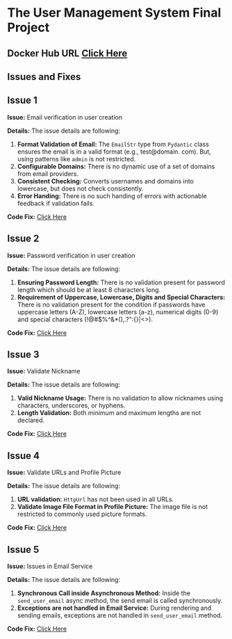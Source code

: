 

# The User Management System Final Project

## Docker Hub URL [Click Here](https://hub.docker.com/repository/docker/bb472/user_management_project/general)

## Issues and Fixes

## Issue 1

**Issue:** Email verification in user creation

**Details:** The issue details are following:

1. **Format Validation of Email:** The `EmailStr` type from `Pydantic` class ensures the email is in a valid format (e.g., test@domain. com). But, using patterns like `admin` is not restricted.
2. **Configurable Domains:** There is no dynamic use of a set of domains from email providers.
3. **Consistent Checking:** Converts usernames and domains into lowercase, but does not check consistently.
4. **Error Handing:** There is no such handing of errors with actionable feedback if validation fails.

**Code Fix:** [Click Here](https://github.com/kaw393939/user_management/commit/602ee9e8062e0b939c59e908fc2f1f93d88dd885)

## Issue 2

**Issue:** Password verification in user creation

**Details:** The issue details are following:

1. **Ensuring Password Length:** There is no validation present for password length which should be at least 8 characters long.
2. **Requirement of Uppercase, Lowercase, Digits and Special Characters:** There is no validation present for the condition if passwords have uppercase letters (A-Z), lowercase letters (a-z), numerical digits (0-9) and special characters (!@#$%^&*(),.?\":{}|<>).

**Code Fix:** [Click Here](https://github.com/kaw393939/user_management/commit/287df460a451c14afd7cfb769f01ef4f0f7ca260)

## Issue 3

**Issue:** Validate Nickname

**Details:** The issue details are following:

1.	**Valid Nickname Usage:** There is no validation to allow nicknames using characters, underscores, or hyphens.
2.	**Length Validation:** Both minimum and maximum lengths are not declared.

**Code Fix:** [Click Here](https://github.com/kaw393939/user_management/commit/54db2a4412356e2841db39fa18cfac323a0b4ddd)

## Issue 4

**Issue:** Validate URLs and Profile Picture

**Details:** The issue details are following:

1.	**URL validation:** `HttpUrl` has not been used in all URLs.
2.	**Validate Image File Format in Profile Picture:** The image file is not restricted to commonly used picture formats.


**Code Fix:** [Click Here](https://github.com/kaw393939/user_management/commit/a5c809428db2d94cf909301a0df47374879f5c52)

## Issue 5

**Issue:** Issues in Email Service

**Details:** The issue details are following:

1.	**Synchronous Call inside Asynchronous Method:** Inside the `send_user_email` async method, the send email is called synchronously. 
2.	**Exceptions are not handled in Email Service:** During rendering and sending emails, exceptions are not handled in `send_user_email` method.

**Code Fix:** [Click Here](https://github.com/kaw393939/user_management/commit/fd2dab81582a28496b56c3ea49e03061daf9bb62)